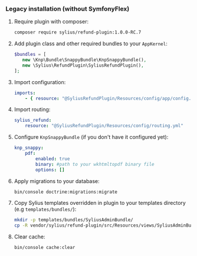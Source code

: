 ### Legacy installation (without SymfonyFlex)

1. Require plugin with composer:

    ```bash
    composer require sylius/refund-plugin:1.0.0-RC.7
    ```

1. Add plugin class and other required bundles to your `AppKernel`:

    ```php
    $bundles = [
       new \Knp\Bundle\SnappyBundle\KnpSnappyBundle(),
       new \Sylius\RefundPlugin\SyliusRefundPlugin(),
    ];
    ```

1. Import configuration:

    ```yaml
    imports:
        - { resource: "@SyliusRefundPlugin/Resources/config/app/config.yml" }
    ```
1. Import routing:

    ````yaml
    sylius_refund:
        resource: "@SyliusRefundPlugin/Resources/config/routing.yml"
    ````

1. Configure `KnpSnappyBundle` (if you don't have it configured yet):

    ````yaml
    knp_snappy:
        pdf:
            enabled: true
            binary: #path to your wkhtmltopdf binary file
            options: []
    ````
    
1. Apply migrations to your database:

    ```bash
    bin/console doctrine:migrations:migrate
    ```

1. Copy Sylius templates overridden in plugin to your templates directory (e.g `templates/bundles/`):

    ```bash
    mkdir -p templates/bundles/SyliusAdminBundle/
    cp -R vendor/sylius/refund-plugin/src/Resources/views/SyliusAdminBundle/* templates/bundles/SyliusAdminBundle/
    ```

1. Clear cache:

    ```bash
    bin/console cache:clear
    ```
